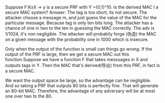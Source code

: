 Suppose F:KxX -> y is a secure PRF with Y ={0,1}^10. Is the derived MAC I a secure MAC system?
Answer: The tag is too short, its not secure. The attacker choose a message m, and just guess the value of the MAC for the particular message. Because tag is only ten bits long. The attacker has a chance of one in two to the ten in guessing the MAC correctly. The adv is 1/1024, it's non negligible. The attacker will probabily forge (伪造) the MAC on a given message with the probability one in 1000 which is insecure.  

Only when the output of the function is small can things go wrong. If the output of the PRF is large, then we get a secure MAC out this function.Suppose we have a function F that takes messsages in X and outputs tags in Y. Then the MAC that's derived(导出) from this PRF, in fact is a secure MAC.

We want the output space be large, so the advantage can be negligible. And so taking a PRF that outputs 80 bits is perfectly fine. That will generate an 80-bit MAC. Therefore, the advantage of any adversary will be at most one over two to the 80. 
